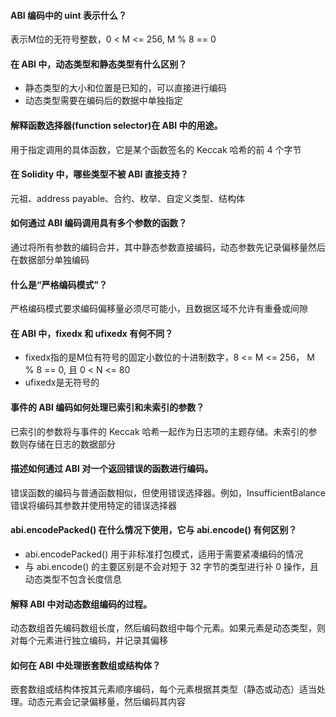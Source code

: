 #### ABI 编码中的 uint<M> 表示什么？
表示M位的无符号整数，0 < M <= 256, M % 8 == 0

#### 在 ABI 中，动态类型和静态类型有什么区别？
- 静态类型的大小和位置是已知的，可以直接进行编码
- 动态类型需要在编码后的数据中单独指定

#### 解释函数选择器(function selector)在 ABI 中的用途。
用于指定调用的具体函数，它是某个函数签名的 Keccak 哈希的前 4 个字节

#### 在 Solidity 中，哪些类型不被 ABI 直接支持？
元祖、address payable、合约、枚举、自定义类型、结构体

#### 如何通过 ABI 编码调用具有多个参数的函数？
通过将所有参数的编码合并，其中静态参数直接编码，动态参数先记录偏移量然后在数据部分单独编码

#### 什么是“严格编码模式”？
严格编码模式要求编码偏移量必须尽可能小，且数据区域不允许有重叠或间隙

#### 在 ABI 中，fixed<M>x<N> 和 ufixed<M>x<N> 有何不同？
- fixed<M>x<N>指的是M位有符号的固定小数位的十进制数字，8 <= M <= 256， M % 8 == 0, 且 0 < N <= 80
- ufixed<M>x<N>是无符号的

#### 事件的 ABI 编码如何处理已索引和未索引的参数？
已索引的参数将与事件的 Keccak 哈希一起作为日志项的主题存储。未索引的参数则存储在日志的数据部分

#### 描述如何通过 ABI 对一个返回错误的函数进行编码。
错误函数的编码与普通函数相似，但使用错误选择器。例如，InsufficientBalance 错误将编码其参数并使用特定的错误选择器

#### abi.encodePacked() 在什么情况下使用，它与 abi.encode() 有何区别？
- abi.encodePacked() 用于非标准打包模式，适用于需要紧凑编码的情况
- 与 abi.encode() 的主要区别是不会对短于 32 字节的类型进行补 0 操作，且动态类型不包含长度信息

#### 解释 ABI 中对动态数组编码的过程。
动态数组首先编码数组长度，然后编码数组中每个元素。如果元素是动态类型，则对每个元素进行独立编码，并记录其偏移

#### 如何在 ABI 中处理嵌套数组或结构体？
嵌套数组或结构体按其元素顺序编码，每个元素根据其类型（静态或动态）适当处理。动态元素会记录偏移量，然后编码其内容
